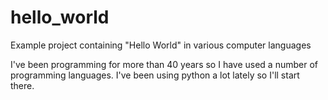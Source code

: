 # hello_world
Example project containing "Hello World" in various computer languages

I've been programming for more than 40 years so I have used a number of
programming languages.  I've been using python a lot lately so I'll
start there.
